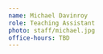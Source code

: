 ```yaml
---
name: Michael Davinroy
role: Teaching Assistant
photo: staff/michael.jpg
office-hours: TBD
---
```


